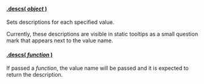 #### <a name="object" href="#object">.descs( *object* )</a>

Sets descriptions for each specified value.

Currently, these descriptions are visible in static tooltips as a small question mark that appears next to the value name.

#### <a name="function" href="#function">.descs( *function* )</a>

If passed a *function*, the value name will be passed and it is expected to return the description.
